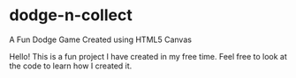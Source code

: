 # dodge-n-collect

A Fun Dodge Game Created using HTML5 Canvas

Hello! This is a fun project I have created in my free time. Feel free to look at the code to learn how I created it.
